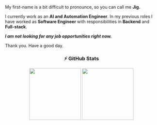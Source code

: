 <!--
<div align="center">
  <h3>📌 Pinned Repositories</h3>
  <span>
    <img height="140rem" width="400px" src="https://github-readme-stats.vercel.app/api/pin/?username=jigyansunanda&repo=Online-Code-Runner&theme=bear&bg_color=0D1117&title_color=779e00&text_color=b4bfc2&hide_border=true"/>
    <img height="140rem" width="400px" src="https://github-readme-stats.vercel.app/api/pin/?username=jigyansunanda&repo=Shortest-Path-Visualizer&theme=bear&bg_color=0D1117&title_color=779e00&text_color=b4bfc2&hide_border=true"/>
  </pan>
  <span>
    <img height="140rem" src="https://github-readme-stats.vercel.app/api/pin/?username=jigyansunanda&repo=Leetcode-Practice&theme=bear&bg_color=0D1117&title_color=779e00&text_color=b4bfc2&hide_border=true"/>
    <img height="140rem" width="400px" src="https://github-readme-stats.vercel.app/api/pin/?username=jigyansunanda&repo=focus&theme=bear&bg_color=0D1117&title_color=779e00&text_color=b4bfc2&hide_border=true"/>
  </pan>
</div>

<div align="center">
  <h3>⚡ GitHub Stats</h3>
  <span>
    <img height="170rem" src="https://github-readme-stats.vercel.app/api?username=jigyansunanda&show_icons=true&include_all_commits=true&count_private=true&theme=bear&hide_border=true&hide_rank=true&hide_title=true&bg_color=0D1117&title_color=779e00&text_color=b4bfc2"/>
    <img height="170rem" src="https://github-readme-stats-jigyansu-nandas-projects.vercel.app/api/top-langs/?username=jigyansunanda&count_private=true&layout=compact&theme=bear&bg_color=0D1117&title_color=779e00&text_color=b4bfc2&hide_border=true&show_icons=true&langs_count=8&hide=css,html,jupyter%20notebook&hide_title=true"/>
    <br>
  </pan>
</div>
-->
<!-- bg_color=0D1117&title_color=779e00&text_color=b4bfc2&title_color=ff0043&icon_color=ff0043 -->


My first-name is a bit difficult to pronounce, so you can call me  **Jig.**

I currently work as an **AI and Automation Engineer**. In my previous roles I have worked as **Software Engineer** with responsibilities in **Backend** and **Full-stack**.

***I am not looking for any job opportunities right now.***

Thank you. Have a good day.

<div align="center">
  <h3>⚡ GitHub Stats</h3>
  <span>
    <img height="170rem" src="https://github-readme-stats.vercel.app/api?username=jigyansunanda&show_icons=true&include_all_commits=true&count_private=true&theme=bear&hide_border=true&hide_rank=true&hide_title=true&bg_color=0D1117&title_color=779e00&text_color=b4bfc2"/>
<!--     <img height="170rem" src="https://github-readme-stats-jigyansu-nandas-projects.vercel.app/api/top-langs/?username=jigyansunanda&count_private=true&layout=compact&theme=bear&bg_color=0D1117&title_color=779e00&text_color=b4bfc2&hide_border=true&show_icons=true&langs_count=8&hide=css,html,jupyter%20notebook&hide_title=true"/> -->
    <img height="170rem" src="https://github-readme-stats.vercel.app/api/top-langs/?username=jigyansunanda&count_private=true&layout=compact&theme=bear&bg_color=0D1117&title_color=779e00&text_color=b4bfc2&hide_border=true&show_icons=true&langs_count=8&hide=css,html,jupyter%20notebook&hide_title=true"/>
  </span>
</div>

